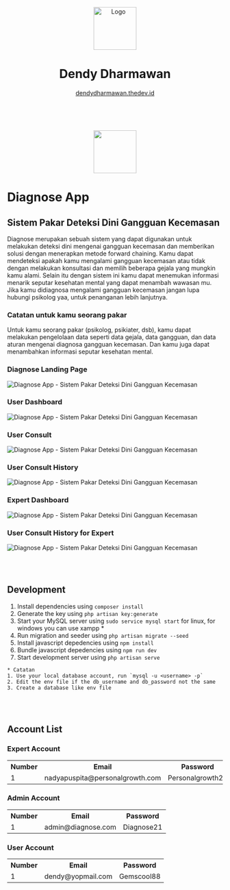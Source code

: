 <div align="center">
  <img alt="Logo" src="./readme-image/dendy logo.png" width="100" />
</div>
<h1 align="center">
  Dendy Dharmawan
</h1>
<p align="center">
  <a href="https://dendydharmawan.thedev.id/" target="_blank">dendydharmawan.thedev.id</a>
</p>

</br>
</br>
</br>

<p align="center"><a href="https://github.com/dendydandees/diagnose-app" target="_blank"><img src="https://tailwindui.com/img/logos/workflow-mark-purple-600.svg" width="100"></a></p>

# Diagnose App

## Sistem Pakar Deteksi Dini Gangguan Kecemasan

Diagnose merupakan sebuah sistem yang dapat digunakan untuk melakukan deteksi dini mengenai gangguan kecemasan dan memberikan solusi dengan menerapkan metode forward chaining. Kamu dapat mendeteksi apakah kamu mengalami gangguan kecemasan atau tidak dengan melakukan konsultasi dan memilih beberapa gejala yang mungkin kamu alami. Selain itu dengan sistem ini kamu dapat menemukan informasi menarik seputar kesehatan mental yang dapat menambah wawasan mu. Jika kamu didiagnosa mengalami gangguan kecemasan jangan lupa hubungi psikolog yaa, untuk penanganan lebih lanjutnya.


### Catatan untuk kamu seorang pakar

Untuk kamu seorang pakar (psikolog, psikiater, dsb), kamu dapat melakukan pengelolaan data seperti data gejala, data gangguan, dan data aturan mengenai diagnosa gangguan kecemasan. Dan kamu juga dapat menambahkan informasi seputar kesehatan mental.

### Diagnose Landing Page
![Diagnose App - Sistem Pakar Deteksi Dini Gangguan Kecemasan](/readme-image/guest_welcome.png "Diagnose Landing Page")
### User Dashboard
![Diagnose App - Sistem Pakar Deteksi Dini Gangguan Kecemasan](/readme-image/user_dashboard.png "User Dashboard")
### User Consult
![Diagnose App - Sistem Pakar Deteksi Dini Gangguan Kecemasan](/readme-image/user_consult.png "User Consult")
### User Consult History
![Diagnose App - Sistem Pakar Deteksi Dini Gangguan Kecemasan](/readme-image/user_consultHistory_need_consultate.png "User Consult History")
### Expert Dashboard
![Diagnose App - Sistem Pakar Deteksi Dini Gangguan Kecemasan](/readme-image/expert_dashboard.png "Expert Dashboard")
### User Consult History for Expert
![Diagnose App - Sistem Pakar Deteksi Dini Gangguan Kecemasan](/readme-image/expert_consultHistory.png "User Consult History for Expert")

</br>
</br>

## Development

1. Install dependencies using `composer install`
2. Generate the key using `php artisan key:generate`
3. Start your MySQL server using `sudo service mysql start` for linux, for windows you can use xampp *
4. Run migration and seeder using `php artisan migrate --seed`
5. Install javascript depedencies using `npm install`
6. Bundle javascript depedencies using `npm run dev`
7. Start development server using `php artisan serve`


```
* Catatan
1. Use your local database account, run `mysql -u <username> -p`
2. Edit the env file if the db_username and db_password not the same
3. Create a database like env file
```

</br>
</br>

## Account List
### Expert Account
<table>
  <tr>
    <th>Number</th>
    <th>Email</th>
    <th>Password</th>
  <tr>
  <tr>
    <td>1</td>
    <td>nadyapuspita@personalgrowth.com</td>
    <td>Personalgrowth21</td>
  </tr>
</table>

### Admin Account
<table>
  <tr>
    <th>Number</th>
    <th>Email</th>
    <th>Password</th>
  <tr>
  <tr>
    <td>1</td>
    <td>admin@diagnose.com</td>
    <td>Diagnose21</td>
  </tr>
</table>

### User Account
<table>
  <tr>
    <th>Number</th>
    <th>Email</th>
    <th>Password</th>
  <tr>
  <tr>
    <td>1</td>
    <td>dendy@yopmail.com</td>
    <td>Gemscool88</td>
  </tr>
</table>
